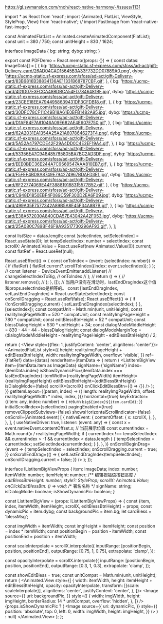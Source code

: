 https://gl.swmansion.com/rnoh/react-native-harmony/-/issues/1131

import * as React from 'react';
import {Animated, FlatList, ViewStyle, StyleProp, View} from 'react-native';
// import FastImage from 'react-native-fast-image';

const AnimatedFlatList = Animated.createAnimatedComponent(FlatList);
const unit = 380 / 750;
const unitHeight = 830 / 1624;

interface ImageData {
  bg: string;
  dybg: string;
}

export const PDFDemo = React.memo((props: {}) => {
  const datas: ImageData[] = [
    {
      bg: 'https://ucmp-static.sf-express.com/sfoss/ad-act/gift-Delivery-card/26AD04CAD15645B3A33F732DD07889A0.png',
      dybg: 'https://ucmp-static.sf-express.com/sfoss/ad-act/gift-Delivery-card/83B6816B38834136AE11331B68787CBF.gif',
    },
    {
      bg: 'https://ucmp-static.sf-express.com/sfoss/ad-act/gift-Delivery-card/4D1D07E3FCCA48BDBCA54FD7846481BF.jpg',
      dybg: 'https://ucmp-static.sf-express.com/sfoss/ad-act/gift-Delivery-card/23CEE18EEA7944958639431DF3CFDB18.gif',
    },
    {
      bg: 'https://ucmp-static.sf-express.com/sfoss/ad-act/gift-Delivery-card/30DFC78CF11C49B18A61E0BFB1482A95.jpg',
      dybg: 'https://ucmp-static.sf-express.com/sfoss/ad-act/gift-Delivery-card/D1AF84E7A81046A09E682AE4E607E750.gif',
    },
    {
      bg: 'https://ucmp-static.sf-express.com/sfoss/ad-act/gift-Delivery-card/62A2031EA1354A25A21A6078646273F4.png',
      dybg: 'https://ucmp-static.sf-express.com/sfoss/ad-act/gift-Delivery-card/5A52A4797CDE42F29A4DD0C4E2EF19A4.gif',
    },
    {
      bg: 'https://ucmp-static.sf-express.com/sfoss/ad-act/gift-Delivery-card/53356E47C948485785805BA7BC2AD3DF.png',
      dybg: 'https://ucmp-static.sf-express.com/sfoss/ad-act/gift-Delivery-card/EEE0BEC36E244A7C9569547AAA810EB7.gif',
    },
    {
      bg: 'https://ucmp-static.sf-express.com/sfoss/ad-act/gift-Delivery-card/F5FEF4BD8A8749E794274967BDAFD3E1.jpg',
      dybg: 'https://ucmp-static.sf-express.com/sfoss/ad-act/gift-Delivery-card/6F22774069E44F388819188315577B52.gif',
    },
    {
      bg: 'https://ucmp-static.sf-express.com/sfoss/ad-act/gift-Delivery-card/C948D1850EBF4F089C59F300D2EA6F09.jpg',
      dybg: 'https://ucmp-static.sf-express.com/sfoss/ad-act/gift-Delivery-card/499A35E7577342A89B5A8E45F34A8B7B.gif',
    },
    {
      bg: 'https://ucmp-static.sf-express.com/sfoss/ad-act/gift-Delivery-card/E38A572030A840CDA57E43042A42F053.jpg',
      dybg: 'https://ucmp-static.sf-express.com/sfoss/ad-act/gift-Delivery-card/25A080C789BF46F9A93517730296AF93.gif',
    },
  ];

  const listSize = datas.length;
  const [selectIndex, setSelectIndex] = React.useState<number>(0);
  let tempSelectIndex: number = selectIndex;
  const scrollX: Animated.Value = React.useRef(new Animated.Value(0)).current;
  const flatRef = React.useRef<FlatList>(null);

  React.useEffect(() => {
    const onToIndex = (event: {selectIndex: number}) => {
      if (flatRef) {
        flatRef.current?.scrollToIndex({index: event.selectIndex});
      }
    };
    // const listener = DeviceEventEmitter.addListener(
    //   changeSelectIndexToBig,
    //   onToIndex
    // );
    // return () => {
    //   listener.remove();
    // };
  }, []);
  // 当用户没有在滑动时，lastEndDragIndex这个值和props.selectIndex是相等的。
  const [lastEndDragIndex, setLastEndDragIndex] = React.useState(selectIndex);
  const onScrollDragging = React.useRef(false);
  React.useEffect(() => {
    if (!onScrollDragging.current) {
      setLastEndDragIndex(selectIndex);
    }
  }, [selectIndex]);
  const compatUnit = Math.min(unit, unitHeight);
  const realityImgPageWidth = 520 * compatUnit;
  const realityImgPageHeight = 780 * compatUnit;
  const editBlessBtnHeight = 52 * compatUnit;
  const blessDialogHeight = 530 * unitHeight + 34;
  const dialogModeMiddleHeight = 830 - 44 - 44 - blessDialogHeight;
  const dialogModeMarginTop =
    (dialogModeMiddleHeight - realityImgPageHeight - editBlessBtnHeight) / 2;

  return (
    <View style={{flex: 1, justifyContent: 'center', alignItems: 'center'}}>
      <AnimatedFlatList
        style={{
          height: realityImgPageHeight + editBlessBtnHeight,
          width: realityImgPageWidth,
          overflow: 'visible',
        }}
        ref={flatRef}
        data={datas}
        renderItem={itemData => {
          return (
            <ListItemBigView
              item={itemData.item as ImageData}
              signName={'signName'}
              index={itemData.index}
              isShowDynamicPic={itemData.index === lastEndDragIndex}
              itemWidth={realityImgPageWidth}
              itemHeight={realityImgPageHeight}
              editBlessBtnHeight={editBlessBtnHeight}
              isDialogMode={false}
              scrollX={scrollX}
              onClickEditBlessBtn={() => {}}
            />
          );
        }}
        getItemLayout={(param, index) => ({
          length: realityImgPageWidth,
          offset: realityImgPageWidth * index,
          index,
        })}
        horizontal={true}
        keyExtractor={(item: any, index: number) => {
          return `big${index}${item.cardId}`;
        }}
        initialScrollIndex={selectIndex}
        pagingEnabled={true}
        removeClippedSubviews={false}
        showsHorizontalScrollIndicator={false}
        onScroll={Animated.event(
          [
            {
              nativeEvent: {
                contentOffset: {
                  x: scrollX,
                },
              },
            },
          ],
          {
            useNativeDriver: true,
            listener: (event: any) => {
              const x = event.nativeEvent.contentOffset.x;
              // 当前展示位置
              const currentIndex = Math.round(x / realityImgPageWidth);
              if (
                currentIndex !== tempSelectIndex &&
                currentIndex > -1 &&
                currentIndex < datas.length
              ) {
                tempSelectIndex = currentIndex;
                setSelectIndex(currentIndex);
              }
            },
          },
        )}
        onScrollBeginDrag={event => {
          tempSelectIndex = selectIndex;
          onScrollDragging.current = true;
        }}
        onScrollEndDrag={() => {
          setLastEndDragIndex(tempSelectIndex);
          onScrollDragging.current = false;
        }}
      />
    </View>
  );
});

interface IListItemBigViewProps {
  item: ImageData;
  index: number;
  itemWidth: number;
  itemHeight: number;
  /** 编辑祝福语按钮高度 */
  editBlessBtnHeight: number;
  style?: StyleProp<ViewStyle>;
  scrollX: Animated.Value;
  onClickEditBlessBtn: () => void;
  /** 署名名称 */
  signName: string;
  isDialogMode: boolean;
  isShowDynamicPic: boolean;
}

const ListItemBigView = (props: IListItemBigViewProps) => {
  const {item, index, itemWidth, itemHeight, scrollX, editBlessBtnHeight} =
    props;
  const dynamicPic = item.dybg;
  const backgroundPic = item.bg;
  let cardBless = 'blessMsg';

  const imgWidth = itemWidth;
  const imgHeight = itemHeight;
  const position = index * itemWidth;
  const positionBegin = position - itemWidth;
  const positionEnd = position + itemWidth;

  const scaleInterpolate = scrollX.interpolate({
    inputRange: [positionBegin, position, positionEnd],
    outputRange: [0.75, 1, 0.75],
    extrapolate: 'clamp',
  });

  const opacityInterpolate = scrollX.interpolate({
    inputRange: [positionBegin, position, positionEnd],
    outputRange: [0.3, 1, 0.3],
    extrapolate: 'clamp',
  });

  const showEditBless = true;
  const unitCompat = Math.min(unit, unitHeight);
  return (
    <Animated.View
      style={[
        {
          width: itemWidth,
          height: itemHeight + editBlessBtnHeight,
          opacity: opacityInterpolate,
          transform: [{scale: scaleInterpolate}],
          alignItems: 'center',
          justifyContent: 'center',
        },
      ]}>
      <Image
        source={{
          uri: backgroundPic,
        }}
        style={[
          {
            width: imgWidth,
            height: imgHeight,
            borderRadius: 14 * unitCompat,
            overflow: 'hidden',
          },
        ]}
      />
      {props.isShowDynamicPic ? (
        <Image
          source={{
            uri: dynamicPic,
          }}
          style={{
            position: 'absolute',
            top: 0,
            left: 0,
            width: imgWidth,
            height: imgHeight,
          }}
        />
      ) : null}
    </Animated.View>
  );
};
